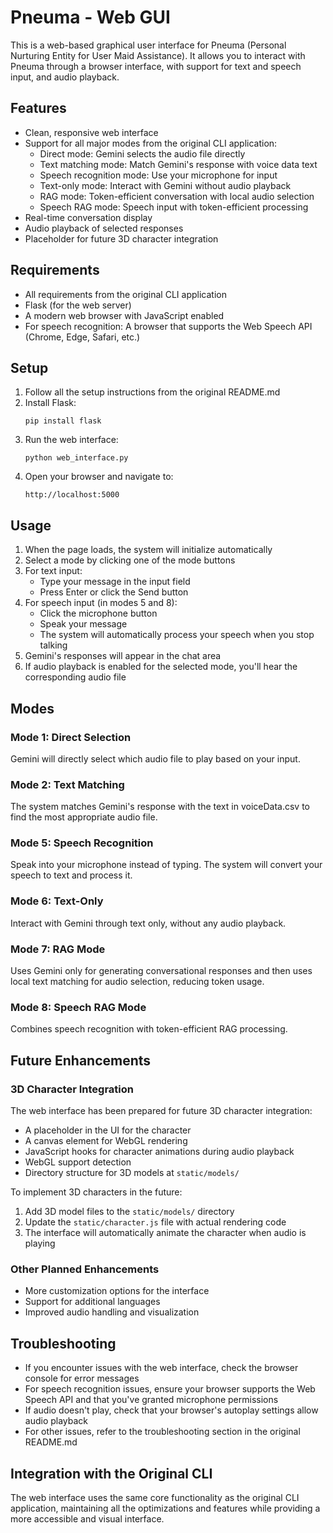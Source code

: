 # Pneuma - Web GUI

This is a web-based graphical user interface for Pneuma (Personal Nurturing Entity for User Maid Assistance). It allows you to interact with Pneuma through a browser interface, with support for text and speech input, and audio playback.

## Features

- Clean, responsive web interface
- Support for all major modes from the original CLI application:
  - Direct mode: Gemini selects the audio file directly
  - Text matching mode: Match Gemini's response with voice data text
  - Speech recognition mode: Use your microphone for input
  - Text-only mode: Interact with Gemini without audio playback
  - RAG mode: Token-efficient conversation with local audio selection
  - Speech RAG mode: Speech input with token-efficient processing
- Real-time conversation display
- Audio playback of selected responses
- Placeholder for future 3D character integration

## Requirements

- All requirements from the original CLI application
- Flask (for the web server)
- A modern web browser with JavaScript enabled
- For speech recognition: A browser that supports the Web Speech API (Chrome, Edge, Safari, etc.)

## Setup

1. Follow all the setup instructions from the original README.md
2. Install Flask:
   ```
   pip install flask
   ```
3. Run the web interface:
   ```
   python web_interface.py
   ```
4. Open your browser and navigate to:
   ```
   http://localhost:5000
   ```

## Usage

1. When the page loads, the system will initialize automatically
2. Select a mode by clicking one of the mode buttons
3. For text input:
   - Type your message in the input field
   - Press Enter or click the Send button
4. For speech input (in modes 5 and 8):
   - Click the microphone button
   - Speak your message
   - The system will automatically process your speech when you stop talking
5. Gemini's responses will appear in the chat area
6. If audio playback is enabled for the selected mode, you'll hear the corresponding audio file

## Modes

### Mode 1: Direct Selection
Gemini will directly select which audio file to play based on your input.

### Mode 2: Text Matching
The system matches Gemini's response with the text in voiceData.csv to find the most appropriate audio file.

### Mode 5: Speech Recognition
Speak into your microphone instead of typing. The system will convert your speech to text and process it.

### Mode 6: Text-Only
Interact with Gemini through text only, without any audio playback.

### Mode 7: RAG Mode
Uses Gemini only for generating conversational responses and then uses local text matching for audio selection, reducing token usage.

### Mode 8: Speech RAG Mode
Combines speech recognition with token-efficient RAG processing.

## Future Enhancements

### 3D Character Integration

The web interface has been prepared for future 3D character integration:

- A placeholder in the UI for the character
- A canvas element for WebGL rendering
- JavaScript hooks for character animations during audio playback
- WebGL support detection
- Directory structure for 3D models at `static/models/`

To implement 3D characters in the future:

1. Add 3D model files to the `static/models/` directory
2. Update the `static/character.js` file with actual rendering code
3. The interface will automatically animate the character when audio is playing

### Other Planned Enhancements

- More customization options for the interface
- Support for additional languages
- Improved audio handling and visualization

## Troubleshooting

- If you encounter issues with the web interface, check the browser console for error messages
- For speech recognition issues, ensure your browser supports the Web Speech API and that you've granted microphone permissions
- If audio doesn't play, check that your browser's autoplay settings allow audio playback
- For other issues, refer to the troubleshooting section in the original README.md

## Integration with the Original CLI

The web interface uses the same core functionality as the original CLI application, maintaining all the optimizations and features while providing a more accessible and visual interface.
